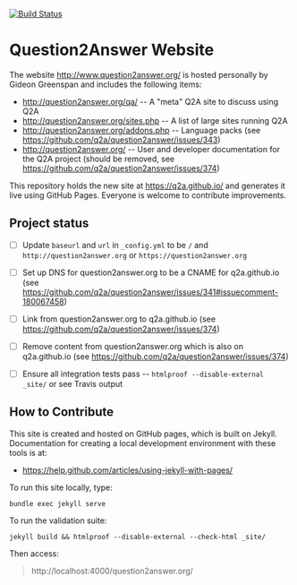 [![Build Status](https://travis-ci.org/q2a/q2a.github.io.svg?branch=master)](https://travis-ci.org/q2a/q2a.github.io)
# Question2Answer Website

The website http://www.question2answer.org/ is hosted personally by Gideon Greenspan and includes the following items:
 * http://question2answer.org/qa/ -- A "meta" Q2A site to discuss using Q2A
 * http://question2answer.org/sites.php -- A list of large sites running Q2A
 * http://question2answer.org/addons.php -- Language packs (see https://github.com/q2a/question2answer/issues/343)
 * http://question2answer.org/ -- User and developer documentation for the Q2A project (should be removed, see https://github.com/q2a/question2answer/issues/374)

This repository holds the new site at https://q2a.github.io/ and generates it live using GitHub Pages. Everyone is welcome to contribute improvements.


## Project status

- [ ] Update `baseurl` and `url` in `_config.yml` to be `/` and `http://question2answer.org` or `https://question2answer.org`
- [ ] Set up DNS for question2answer.org to be a CNAME for q2a.github.io (see https://github.com/q2a/question2answer/issues/341#issuecomment-180067458)
- [ ] Link from question2answer.org to q2a.github.io (see https://github.com/q2a/question2answer/issues/374)
- [ ] Remove content from question2answer.org which is also on q2a.github.io (see https://github.com/q2a/question2answer/issues/374)
- [ ] Ensure all integration tests pass -- `htmlproof --disable-external _site/` or see Travis output


## How to Contribute

This site is created and hosted on GitHub pages, which is built on Jekyll. Documentation for creating a local development environment with these tools is at:

 - https://help.github.com/articles/using-jekyll-with-pages/

To run this site locally, type:

    bundle exec jekyll serve

To run the validation suite:

    jekyll build && htmlproof --disable-external --check-html _site/

Then access:

 > http://localhost:4000/question2answer.org/
